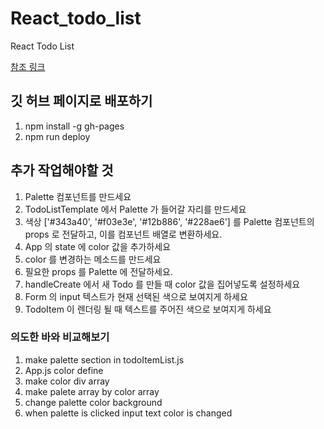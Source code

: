 # React_todo_list
React Todo List

[참조 링크](https://velopert.com/3480)

## 깃 허브 페이지로 배포하기

1. npm install -g gh-pages
2. npm run deploy

## 추가 작업해야할 것
1. Palette 컴포넌트를 만드세요
2. TodoListTemplate 에서 Palette 가 들어갈 자리를 만드세요
3. 색상 ['#343a40', '#f03e3e', '#12b886', '#228ae6'] 를 Palette 컴포넌트의 props 로 전달하고, 이를 컴포넌트 배열로 변환하세요.
4. App 의 state 에 color 값을 추가하세요
5. color 를 변경하는 메소드를 만드세요
6. 필요한 props 를 Palette 에 전달하세요.
7. handleCreate 에서 새 Todo 를 만들 때 color 값을 집어넣도록 설정하세요
8. Form 의 input 텍스트가 현재 선택된 색으로 보여지게 하세요
9. TodoItem 이 렌더링 될 때 텍스트를 주어진 색으로 보여지게 하세요


### 의도한 바와 비교해보기
1. make palette section in todoItemList.js
2. App.js color define
3. make color div array
4. make palete array by color array
5. change palette color background
6. when palette is clicked input text color is changed
